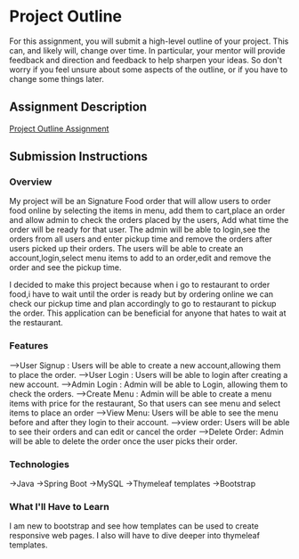 # Project Outline
For this assignment, you will submit a high-level outline of your project. This can, and likely will, change over time. In particular, your mentor will provide feedback and direction and feedback to help sharpen your ideas. So don't worry if you feel unsure about some aspects of the outline, or if you have to change some things later.

## Assignment Description
[Project Outline Assignment](https://education.launchcode.org/liftoff/assignments/project-outline/)

## Submission Instructions

### Overview
My project will be an Signature Food order that will allow users to order food online by selecting the items in menu,
add them to cart,place an order and allow admin to check the orders placed by the users, Add what time the order will 
be ready for that user. The admin will be able to login,see the orders from all users and enter pickup time and 
remove the orders after users picked up their orders. The users will be able to create an account,login,select menu 
items to add to an order,edit and remove the order and see the pickup time.

I decided to make this project because when i go to restaurant to order food,i have to wait until the order is ready but
by ordering online we can check our pickup time and plan accordingly to go to restaurant to pickup the order. This 
application can be beneficial for anyone that hates to wait at the restaurant.

### Features
-->User Signup : Users will be able to create a new account,allowing them to place the order.
-->User Login : Users will be able to login after creating a new account.
-->Admin Login : Admin will be able to Login, allowing them to check the orders.
-->Create Menu : Admin will be able to create a menu items with price for the restaurant, So that users can see menu and 
                 select items to place an order
-->View Menu: Users will be able to see the menu before and after they login to their account.
-->view order: Users will be able to see their orders and can edit or cancel the order
-->Delete Order: Admin will be able to delete the order once the user picks their order.

### Technologies
->Java
->Spring Boot
->MySQL
->Thymeleaf templates
->Bootstrap

### What I'll Have to Learn
I am new to bootstrap and see how templates can be used to create responsive web pages. I also will have to dive deeper 
into thymeleaf templates.   

